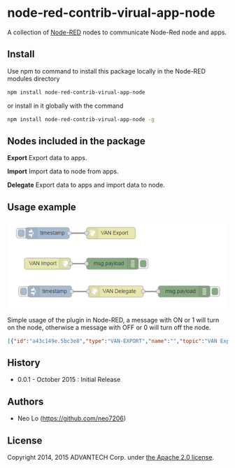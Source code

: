 # node-red-contrib-virual-app-node
A collection of [Node-RED](http://nodered.org) nodes to communicate Node-Red node and apps.

## Install
Use npm to command to install this package locally in the Node-RED modules directory
```bash
npm install node-red-contrib-virual-app-node 
```
or install in it globally with the command
```bash
npm install node-red-contrib-virual-app-node -g 
```

## Nodes included in the package
**Export** Export data to apps.

**Import** Import data to node from apps.

**Delegate** Export data to apps and import data to node.

## Usage example
![Flow](./node-red-contrib-virual-app-node_example.PNG)

Simple usage of the plugin in Node-RED, a message with ON or 1 will turn on the node, otherwise a message with OFF or 0 will turn off the node.
```json
[{"id":"a43c149e.5bc3e8","type":"VAN-EXPORT","name":"","topic":"VAN Export","token":"","x":351,"y":104,"z":"92616130.6d9ea","wires":[]},{"id":"220d8ba1.ddf274","type":"inject","name":"","topic":"","payload":"","payloadType":"date","repeat":"","crontab":"","once":false,"x":182,"y":104,"z":"92616130.6d9ea","wires":[["a43c149e.5bc3e8"]]},{"id":"5cc5e0aa.a33a2","type":"debug","name":"","active":true,"console":"false","complete":"false","x":355,"y":185,"z":"92616130.6d9ea","wires":[]},{"id":"c404147d.3bfbe8","type":"VAN-IMPORT","name":"","topic":"VAN Import","token":"","x":182,"y":185,"z":"92616130.6d9ea","wires":[["5cc5e0aa.a33a2"]]},{"id":"6b3d3601.94c2c8","type":"VAN-DELEGATE","name":"","topic":"VAN Delegate","token":"","x":364,"y":259,"z":"92616130.6d9ea","wires":[["4e8a2d2e.b175d4"]]},{"id":"f823c1f8.07dc4","type":"inject","name":"","topic":"","payload":"","payloadType":"date","repeat":"","crontab":"","once":false,"x":188,"y":259,"z":"92616130.6d9ea","wires":[["6b3d3601.94c2c8"]]},{"id":"4e8a2d2e.b175d4","type":"debug","name":"","active":true,"console":"false","complete":"false","x":546,"y":259,"z":"92616130.6d9ea","wires":[]}]
```

## History
- 0.0.1 - October 2015 : Initial Release

## Authors
* Neo Lo (https://github.com/neo7206)

## License
Copyright 2014, 2015 ADVANTECH Corp. under [the Apache 2.0 license](LICENSE).
